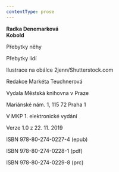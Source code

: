 ```yaml
---
contentType: prose
---
```


**Radka Denemarková  
Kobold**

Přebytky něhy

Přebytky lidí

  

Ilustrace na obálce 2jenn/Shutterstock.com

  

Redakce Markéta Teuchnerová

  

Vydala Městská knihovna v Praze

  

Mariánské nám. 1, 115 72 Praha 1

  

V MKP 1. elektronické vydání

  

Verze 1.0 z 22. 11. 2019

  

ISBN 978-80-274-0227-4 (epub)

  

ISBN 978-80-274-0228-1 (pdf)

  

ISBN 978-80-274-0229-8 (prc)
